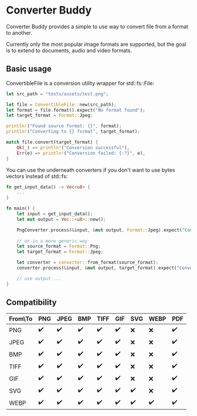 # Converter Buddy

Converter Buddy provides a simple to use way to convert file from a format to another.

Currently only the most popular image formats are supported, but the goal is to extend to documents, audio and video formats.

## Basic usage

ConvertibleFile is a conversion utility wrapper for std::fs::File: 
```rust
let src_path = "tests/assets/test.png";

let file = ConvertibleFile::new(src_path);
let format = file.format().expect("No format found");
let target_format = Format::Jpeg;

println!("Found source format: {}", format);
println!("Converting to {} format", target_format);

match file.convert(target_format) {
    Ok(_) => println!("Conversion successful"),
    Err(e) => println!("Conversion failed: {:?}", e),
}
```

You can use the underneath converters if you don't want to use bytes vectors instead of std::fs:
```rust
fn get_input_data() -> Vec<u8> {
    ...
}

fn main() {
    let input = get_input_data();
    let mut output = Vec::<u8>::new();

    PngConverter.process(&input, &mut output, Format::Jpeg).expect("Conversion error");
    
    // or in a more generic way
    let source_format = Format::Png;
    let target_format = Format::Jpeg;

    let converter = converter::from_format(source_format);
    converter.process(&input, &mut output, target_format).expect("Conversion error");

    // use output ...
}
```

## Compatibility

| From\To | PNG                | JPEG               | BMP                | TIFF               | GIF                | SVG                | WEBP               | PDF                |
|---------|--------------------|--------------------|--------------------|--------------------|--------------------|--------------------|--------------------|--------------------|
| PNG     | :heavy_check_mark: | :heavy_check_mark: | :heavy_check_mark: | :heavy_check_mark: | :heavy_check_mark: | :x:                | :x:                | :heavy_check_mark: |
| JPEG    | :heavy_check_mark: | :heavy_check_mark: | :heavy_check_mark: | :heavy_check_mark: | :heavy_check_mark: | :x:                | :x:                | :heavy_check_mark: |
| BMP     | :heavy_check_mark: | :heavy_check_mark: | :heavy_check_mark: | :heavy_check_mark: | :heavy_check_mark: | :x:                | :x:                | :heavy_check_mark: |
| TIFF    | :heavy_check_mark: | :heavy_check_mark: | :heavy_check_mark: | :heavy_check_mark: | :heavy_check_mark: | :x:                | :x:                | :heavy_check_mark: |
| GIF     | :heavy_check_mark: | :heavy_check_mark: | :heavy_check_mark: | :heavy_check_mark: | :heavy_check_mark: | :x:                | :x:                | :heavy_check_mark: |
| SVG     | :heavy_check_mark: | :heavy_check_mark: | :heavy_check_mark: | :heavy_check_mark: | :heavy_check_mark: | :heavy_check_mark: | :x:                | :heavy_check_mark: |
| WEBP    | :heavy_check_mark: | :heavy_check_mark: | :heavy_check_mark: | :heavy_check_mark: | :heavy_check_mark: | :heavy_check_mark: | :heavy_check_mark: | :heavy_check_mark: |
